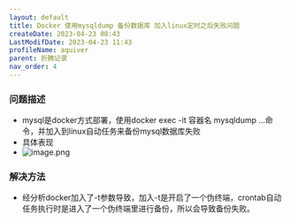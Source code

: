 ```yaml
---
layout: default
title: Docker 使用mysqldump 备份数据库 加入linux定时之后失败问题
createDate: 2023-04-23 08:43
LastModifDate: 2023-04-23 11:43
profileName: aquiver
parent: 折腾记录
nav_order: 4
---
```



### 问题描述
- mysql是docker方式部署，使用docker exec -it 容器名 mysqldump …命令，并加入到linux自动任务来备份mysql数据库失败
- 具体表现
- ![image.png](https://file.mbad.top/file/202304171210652.png)
### 解决方法
- 经分析docker加入了-t参数导致，加入-t是开启了一个伪终端，crontab自动任务执行时是进入了一个伪终端里进行备份，所以会导致备份失败。
